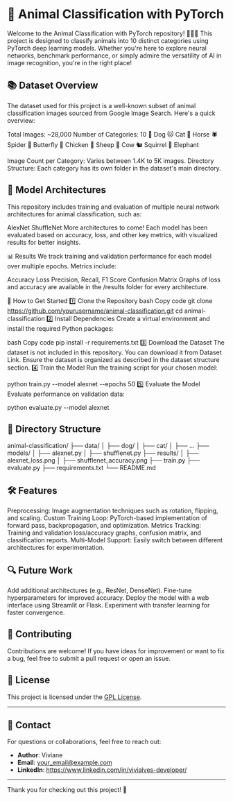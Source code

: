# 🐾 Animal Classification with PyTorch
Welcome to the Animal Classification with PyTorch repository! 🦁🐶🐘 This project is designed to classify animals into 10 distinct categories using PyTorch deep learning models. Whether you're here to explore neural networks, benchmark performance, or simply admire the versatility of AI in image recognition, you're in the right place!

## 📚 **Dataset Overview**
The dataset used for this project is a well-known subset of animal classification images sourced from Google Image Search. Here's a quick overview:

Total Images: ~28,000
Number of Categories: 10
🐶 Dog
🐱 Cat
🐴 Horse
🕷️ Spider
🦋 Butterfly
🐔 Chicken
🐑 Sheep
🐄 Cow
🐿️ Squirrel
🐘 Elephant

Image Count per Category: Varies between 1.4K to 5K images.
Directory Structure: Each category has its own folder in the dataset's main directory.

## 🧠 **Model Architectures**
This repository includes training and evaluation of multiple neural network architectures for animal classification, such as:

AlexNet
ShuffleNet
More architectures to come!
Each model has been evaluated based on accuracy, loss, and other key metrics, with visualized results for better insights.

📊 Results
We track training and validation performance for each model over multiple epochs. Metrics include:

Accuracy
Loss
Precision, Recall, F1 Score
Confusion Matrix
Graphs of loss and accuracy are available in the /results folder for every architecture.

🚀 How to Get Started
1️⃣ Clone the Repository
bash
Copy code
git clone https://github.com/yourusername/animal-classification.git
cd animal-classification
2️⃣ Install Dependencies
Create a virtual environment and install the required Python packages:

bash
Copy code
pip install -r requirements.txt
3️⃣ Download the Dataset
The dataset is not included in this repository. You can download it from Dataset Link.
Ensure the dataset is organized as described in the dataset structure section.
4️⃣ Train the Model
Run the training script for your chosen model:

python train.py --model alexnet --epochs 50
5️⃣ Evaluate the Model
Evaluate performance on validation data:

python evaluate.py --model alexnet
## 📁 **Directory Structure**
animal-classification/
├── data/
│   ├── dog/
│   ├── cat/
│   ├── ...
├── models/
│   ├── alexnet.py
│   ├── shufflenet.py
├── results/
│   ├── alexnet_loss.png
│   ├── shufflenet_accuracy.png
├── train.py
├── evaluate.py
├── requirements.txt
└── README.md
## 🛠️ **Features**
Preprocessing: Image augmentation techniques such as rotation, flipping, and scaling.
Custom Training Loop: PyTorch-based implementation of forward pass, backpropagation, and optimization.
Metrics Tracking: Training and validation loss/accuracy graphs, confusion matrix, and classification reports.
Multi-Model Support: Easily switch between different architectures for experimentation.
## 🔍 **Future Work**
Add additional architectures (e.g., ResNet, DenseNet).
Fine-tune hyperparameters for improved accuracy.
Deploy the model with a web interface using Streamlit or Flask.
Experiment with transfer learning for faster convergence.

## 🤝 **Contributing**
Contributions are welcome! If you have ideas for improvement or want to fix a bug, feel free to submit a pull request or open an issue.


## 📜 **License**
This project is licensed under the [GPL License](LICENSE).

---

## 📧 **Contact**
For questions or collaborations, feel free to reach out:
- **Author**: Viviane
- **Email**: your_email@example.com
- **LinkedIn**: https://www.linkedin.com/in/vivialves-developer/

---

Thank you for checking out this project! 🌟